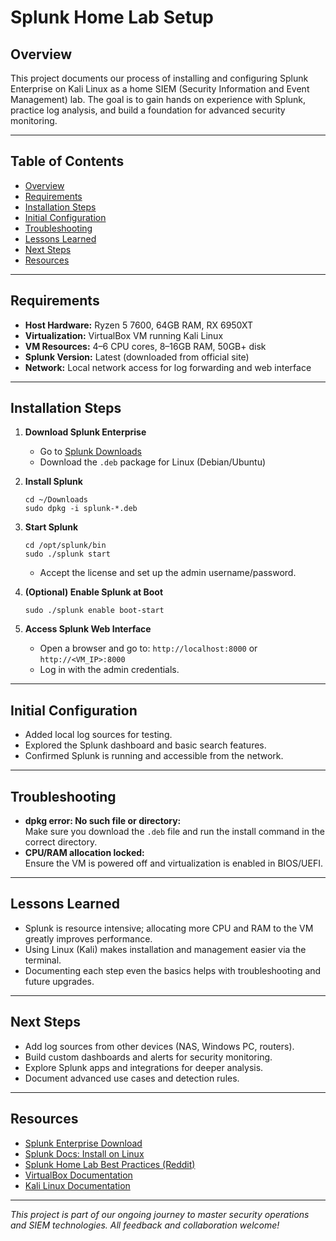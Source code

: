 # Splunk Home Lab Setup

## Overview

This project documents our process of installing and configuring Splunk Enterprise on Kali Linux as a home SIEM (Security Information and Event Management) lab. The goal is to gain hands on experience with Splunk, practice log analysis, and build a foundation for advanced security monitoring.

---

## Table of Contents

- [Overview](#overview)
- [Requirements](#requirements)
- [Installation Steps](#installation-steps)
- [Initial Configuration](#initial-configuration)
- [Troubleshooting](#troubleshooting)
- [Lessons Learned](#lessons-learned)
- [Next Steps](#next-steps)
- [Resources](#resources)

---

## Requirements

- **Host Hardware:** Ryzen 5 7600, 64GB RAM, RX 6950XT
- **Virtualization:** VirtualBox VM running Kali Linux
- **VM Resources:** 4–6 CPU cores, 8–16GB RAM, 50GB+ disk
- **Splunk Version:** Latest (downloaded from official site)
- **Network:** Local network access for log forwarding and web interface

---

## Installation Steps

1. **Download Splunk Enterprise**
    - Go to [Splunk Downloads](https://www.splunk.com/en_us/download/splunk-enterprise.html)
    - Download the `.deb` package for Linux (Debian/Ubuntu)

2. **Install Splunk**
    ```
    cd ~/Downloads
    sudo dpkg -i splunk-*.deb
    ```

3. **Start Splunk**
    ```
    cd /opt/splunk/bin
    sudo ./splunk start
    ```
    - Accept the license and set up the admin username/password.

4. **(Optional) Enable Splunk at Boot**
    ```
    sudo ./splunk enable boot-start
    ```

5. **Access Splunk Web Interface**
    - Open a browser and go to: `http://localhost:8000` or `http://<VM_IP>:8000`
    - Log in with the admin credentials.

---

## Initial Configuration

- Added local log sources for testing.
- Explored the Splunk dashboard and basic search features.
- Confirmed Splunk is running and accessible from the network.

---

## Troubleshooting

- **dpkg error: No such file or directory:**  
  Make sure you download the `.deb` file and run the install command in the correct directory.
- **CPU/RAM allocation locked:**  
  Ensure the VM is powered off and virtualization is enabled in BIOS/UEFI.

---

## Lessons Learned

- Splunk is resource intensive; allocating more CPU and RAM to the VM greatly improves performance.
- Using Linux (Kali) makes installation and management easier via the terminal.
- Documenting each step even the basics helps with troubleshooting and future upgrades.

---

## Next Steps

- Add log sources from other devices (NAS, Windows PC, routers).
- Build custom dashboards and alerts for security monitoring.
- Explore Splunk apps and integrations for deeper analysis.
- Document advanced use cases and detection rules.

---

## Resources

- [Splunk Enterprise Download](https://www.splunk.com/en_us/download/splunk-enterprise.html)
- [Splunk Docs: Install on Linux](https://docs.splunk.com/Documentation/Splunk/latest/Installation/InstallonLinux)
- [Splunk Home Lab Best Practices (Reddit)](https://www.reddit.com/r/Splunk/comments/1384syv/splunk_server_home_lab/)
- [VirtualBox Documentation](https://www.virtualbox.org/manual/UserManual.html)
- [Kali Linux Documentation](https://www.kali.org/docs/)

---

*This project is part of our ongoing journey to master security operations and SIEM technologies. All feedback and collaboration welcome!*


